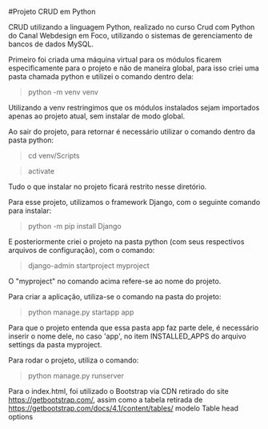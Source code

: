 #Projeto CRUD em Python

CRUD utilizando a linguagem Python, realizado no curso Crud com Python do Canal Webdesign em Foco, utilizando o sistemas de gerenciamento de bancos de dados MySQL.

Primeiro foi criada uma máquina virtual para os módulos ficarem especificamente para o projeto e não de maneira global, para isso criei uma pasta chamada python e utilizei o comando dentro dela:
> python -m venv venv

Utilizando a venv restringimos que os módulos instalados sejam importados apenas ao projeto atual, sem instalar de modo global.

Ao sair do projeto, para retornar é necessário utilizar o comando dentro da pasta python:
> cd venv/Scripts 

> activate

Tudo o que instalar no projeto ficará restrito nesse diretório.

Para esse projeto, utilizamos o framework Django, com o seguinte comando para instalar: 
> python -m pip install Django  

E posteriormente criei o projeto na pasta python (com seus respectivos arquivos de configuração), com o comando:
> django-admin startproject myproject

O "myproject" no comando acima refere-se ao nome do projeto.

Para criar a aplicação, utiliza-se o comando na pasta do projeto:
> python manage.py startapp app

Para que o projeto entenda que essa pasta app faz parte dele, é necessário inserir o nome dele, no caso 'app', no item INSTALLED_APPS do arquivo settings da pasta myproject.

Para rodar o projeto, utiliza o comando:
> python manage.py runserver

Para o index.html, foi utilizado o Bootstrap via CDN retirado do site https://getbootstrap.com/, assim como a tabela retirada de https://getbootstrap.com/docs/4.1/content/tables/ modelo Table head options